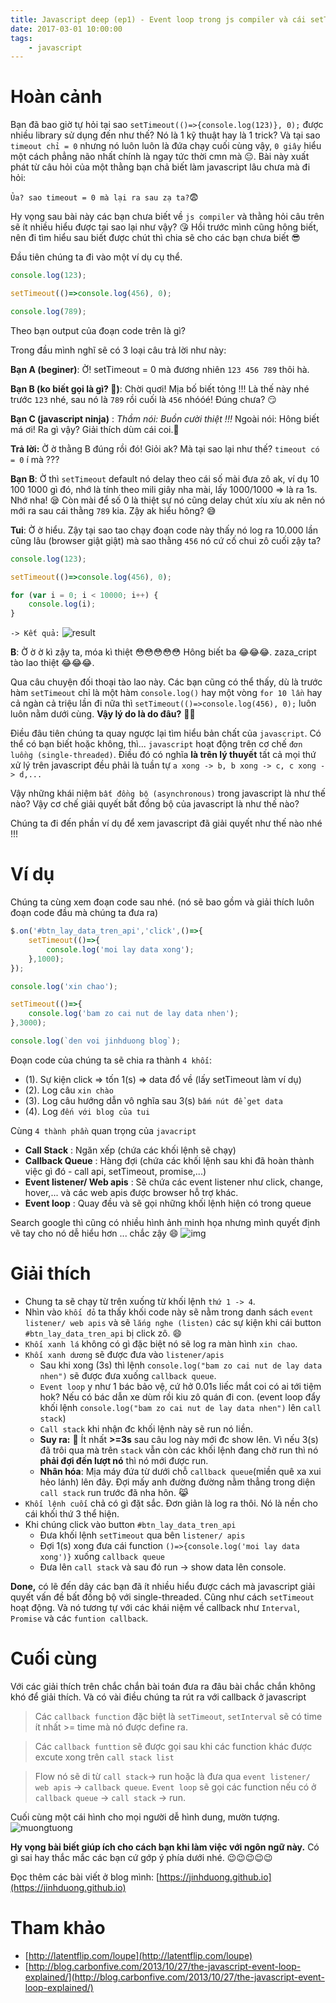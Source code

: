 ```yaml
---
title: Javascript deep (ep1) - Event loop trong js compiler và cái setTimeout quái quỉ
date: 2017-03-01 10:00:00
tags:
    - javascript
---
```


<!-- ![cover](https://i.imgur.com/YsYksJC.png) -->
# Hoàn cảnh

Bạn đã bao giờ tự hỏi tại sao `setTimeout(()=>{console.log(123)}, 0);` được nhiều library sử dụng đến như thế? Nó là 1 kỹ thuật hay là 1 trick? Và tại sao `timeout chỉ = 0` nhưng nó luôn luôn là đứa chạy cuối cùng vậy, `0 giây` hiểu một cách phẳng não nhất chính là ngay tức thời cmn mà 😐. Bài này xuất phát từ câu hỏi của một thằng bạn chả biết làm javascript lâu chưa mà đi hỏi:

<!-- more -->

`Ủa? sao timeout = 0 mà lại ra sau zạ ta?`😨

Hy vọng sau bài này các bạn chưa biết về `js compiler` và thằng hỏi câu trên sẽ ít nhiều hiểu được tại sao lại như vậy? 😘 Hồi trước mình cũng hông biết, nên đi tìm hiểu sau biết được chút thì chia sẽ cho các bạn chưa biết 😎

Đầu tiên chúng ta đi vào một ví dụ cụ thể.

```` ts
console.log(123);

setTimeout(()=>console.log(456), 0);

console.log(789);
````

Theo bạn output của đoạn code trên là gì?

Trong đầu mình nghĩ sẽ có 3 loại câu trả lời như này:

**Bạn A (beginer)**: Ờ! setTimeout = 0 mà đương nhiên `123 456 789` thôi hà.

**Bạn B (ko biết gọi là gì? 🤔)**: Chời quơi! Mịa bố biết tỏng !!! Là thế này nhé trước `123` nhé, sau nó là `789` rồi cuối là `456` nhóóé! Đúng chưa? 😏 

**Bạn C (javascript ninja)** : *Thầm nói: Buồn cười thiệt !!!* Ngoài nói: Hông biết má ơi! Ra gì vậy? Giải thích dùm cái coi.🙅

**Trả lời:** Ờ ờ thằng B đúng rồi đó! Giỏi ak? Mà tại sao lại như thế? `timeout có = 0` í mà ??? 

**Bạn B**: Ờ thì `setTimeout` default nó delay theo cái số mài đưa zô ak, ví dụ 10 100 1000 gì đó, nhớ là tính theo mili giây nha mài, lấy 1000/1000 => là ra 1s. Nhớ nha! 😪 Còn mài để số 0 là thiệt sự nó cũng delay chút xíu xíu ak nên nó mới ra sau cái thằng `789` kia. Zậy ak hiểu hông? 😅   

**Tui**: Ờ ờ hiểu. Zậy tại sao tao chạy đoạn code này thấy nó log ra 10.000 lần cũng lâu (browser giật giật) mà sao thằng `456` nó cứ cố chui zô cuối zậy ta?

```` ts
console.log(123);

setTimeout(()=>console.log(456), 0);

for (var i = 0; i < 10000; i++) {
    console.log(i);
}
````

`-> Kết quả:`
![result](https://i.imgur.com/gdC8nfP.png)

**B**: Ờ ờ ờ kì zậy ta, móa kì thiệt 😳😳😳😳😳 Hông biết ba 😂😂😂. zaza_cript tào lao thiệt 😂😂😂.

Qua câu chuyện đối thoại tào lao này. Các bạn cũng có thể thấy, dù là trước hàm `setTimeout` chỉ là một hàm `console.log()` hay một vòng `for 10 lần` hay cả ngàn cả triệu lần đi nữa thì `setTimeout(()=>console.log(456), 0);` luôn luôn nằm dưới cùng. **Vậy lý do là do đâu?** 🤔🤔

Điều đâu tiên chúng ta quay ngược lại tìm hiểu bản chất của `javascript`. Có thể có bạn biết hoặc không, thì... `javascript` hoạt động trên cơ chế `đơn luồng (single-threaded)`. Điều đó có nghĩa **là trên lý thuyết** tất cả mọi thứ xử lý trên javascript đều phải là tuần tự `a xong -> b, b xong -> c, c xong -> d,...` 

Vậy những khái niệm `bất đồng bộ (asynchronous)` trong javascript là như thế nào? Vậy cơ chế giải quyết bất đồng bộ của javascript là như thế nào? 

Chúng ta đi đến phần ví dụ để xem javascript đã giải quyết như thế nào nhé !!!

# Ví dụ
Chúng ta cùng xem đoạn code sau nhé. (nó sẽ bao gồm và giải thích luôn đoạn code đầu mà chúng ta đưa ra)

```` ts
$.on('#btn_lay_data_tren_api','click',()=>{
    setTimeout(()=>{
        console.log('moi lay data xong');
    },1000);
});

console.log('xin chao');

setTimeout(()=>{
    console.log('bam zo cai nut de lay data nhen');
},3000);

console.log(`den voi jinhduong blog`);
````

Đoạn code của chúng ta sẽ chia ra thành `4 khối`:

- (1). Sự kiện click => tốn 1(s) => data đổ về (lấy setTimeout làm ví dụ)
- (2). Log câu `xin chào`
- (3). Log câu hướng dẫn vô nghĩa sau 3(s) `bấm nút để get data`
- (4). Log `đến với blog của tui`

Cùng `4 thành phần` quan trọng của `javacript`

- **Call Stack** : Ngăn xếp (chứa các khối lệnh sẽ chạy)
- **Callback Queue** : Hàng đợi (chứa các khối lệnh sau khi đã hoàn thành việc gì đó - call api, setTimeout, promise,...)
- **Event listener/ Web apis** : Sẽ chứa các event listener như click, change, hover,... và các web apis được browser hỗ trợ khác.
- **Event loop** : Quay đều và sẽ gọi những khối lệnh hiện có trong queue

Search google thì cũng có nhiều hình ảnh minh họa nhưng mình quyết định vẽ tay cho nó dễ hiểu hơn ... chắc zậy 😄 
![img](https://i.imgur.com/IV2XArV.jpg)

# Giải thích

- Chung ta sẽ chạy từ trên xuống từ khối lệnh `thứ 1 -> 4`.
- Nhìn vào `khối đỏ` ta thấy khối code này sẽ nằm trong danh sách `event listener/ web apis` và sẽ `lắng nghe (listen)` các sự kiện khi cái button `#btn_lay_data_tren_api` bị click zô. 😄
- `Khối xanh lá` không có gì đặc biệt nó sẽ log ra màn hình `xin chao`.
- `Khối xanh dương` sẽ được đưa vào `listener/apis` 
    - Sau khi xong (3s) thì lệnh `console.log("bam zo cai nut de lay data nhen")` sẽ được đưa xuống `callback queue`.
    - `Event loop` y như 1 bác bảo vệ, cứ hở 0.01s liếc mắt coi có ai tới tiệm hok? Nếu có bác dẫn xe dùm rồi kiu zô quán đi con. (event loop đẩy khối lệnh `console.log("bam zo cai nut de lay data nhen")` lên `call stack`) 
    - `Call stack` khi nhận đc khối lệnh này sẽ run nó liền.
    - **Suy ra:** 🤗 Ít nhất **>=3s** sau câu log này mới đc show lên. Vì nếu 3(s) đã trôi qua mà trên `stack` vẫn còn các khối lệnh đang chờ run thì nó **phải đợi đến lượt nó** thì nó mới được run.
    - **Nhân hóa**: Mịa máy đứa từ dưới chỗ `callback queue`(miền quê xa xui hẻo lánh) lên đây. Đợi mấy anh đường đường nằm thẳng trong diện `call stack` run trước đã nha hôn. 😹
- `Khối lệnh cuối` chả có gì đặt sắc. Đơn giản là log ra thôi. Nó là nền cho cái khối thứ 3 thể hiện.
- Khi chúng click vào button `#btn_lay_data_tren_api`
    - Đưa khối lệnh `setTimeout` qua bên `listener/ apis` 
    - Đợi 1(s) xong đưa cái function `()=>{console.log('moi lay data xong')}` xuống `callback queue`
    - Đưa lên `call stack` và sau đó run -> show data lên console.

**Done,** có lẽ đến dây các bạn đã ít nhiều hiểu được cách mà javascript giải quyết vấn đề bất đồng bộ với single-threaded. Cũng như cách `setTimeout` hoạt động. Và nó tương tự với các khái niệm về callback như `Interval`, `Promise` và các `funtion callback`.

# Cuối cùng

Với các giải thích trên chắc chắn bài toán đưa ra đâu bài chắc chắn không khó để giải thích. Và có vài điều chúng ta rút ra với callback ở javascript

> Các `callback function` đặc biệt là `setTimeout`, `setInterval` sẽ có time ít nhất >= time mà nó được define ra.

> Các `callback funttion` sẽ được gọi sau khi các function khác được excute xong trên `call stack list`

> Flow nó sẽ di từ `call stack`-> run hoặc là đưa qua `event listener/ web apis` -> `callback queue`. `Event loop` sẽ gọi các function nếu có ở `callback queue` -> `call stack` -> run.

Cuối cùng một cái hình cho mọi người dễ hình dung, mườn tượng.
![muongtuong](https://i.imgur.com/knNxvSS.png)

**Hy vọng bài biết giúp ích cho cách bạn khi làm việc với ngôn ngữ này.** Có gì sai hay thắc mắc các bạn cứ gớp ý phía dưới nhé. 😉😉😉😉😉

Đọc thêm các bài viết ở blog mình: [https://jinhduong.github.io](https://jinhduong.github.io)

# Tham khảo

- [http://latentflip.com/loupe](http://latentflip.com/loupe)
- [http://blog.carbonfive.com/2013/10/27/the-javascript-event-loop-explained/](http://blog.carbonfive.com/2013/10/27/the-javascript-event-loop-explained/)